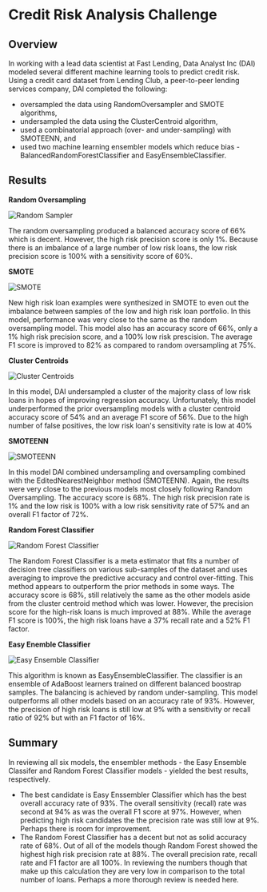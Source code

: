 # Credit Risk Analysis Challenge

## Overview
In working with a lead data scientist at Fast Lending, Data Analyst Inc (DAI) modeled several different machine learning tools to predict credit risk.
Using a credit card dataset from Lending Club, a peer-to-peer lending services company, DAI completed the following:

* oversampled the data using RandomOversampler and SMOTE algorithms,
* undersampled the data using the ClusterCentroid algorithm,
* used a combinatorial approach (over- and under-sampling) with SMOTEENN, and 
* used two machine learning ensembler models which reduce bias - BalancedRandomForestClassifier and EasyEnsembleClassifier.


## Results

**Random Oversampling**

![Random Sampler](https://user-images.githubusercontent.com/35401581/145309702-7b2a3af3-0e84-4476-a865-e6826c0dba8b.png)

The random oversampling produced a balanced accuracy score of 66% which is decent.  However, the high risk precision score is only 1%.  Because there is an imbalance of a large number of low risk loans, the low risk precision score is 100% with a sensitivity score of 60%.

**SMOTE**

![SMOTE](https://user-images.githubusercontent.com/35401581/145309818-dbc7ada4-cc41-48c3-ae8a-570ef4dbecd8.png)

New high risk loan examples were synthesized in SMOTE to even out the imbalance between samples of the low and high risk loan portfolio.  In this model, performance was very close to the same as the random oversampling model.  This model also has an accuracy score of 66%, only a 1% high risk precision score, and a 100% low risk prescision.  The average F1 score is improved to 82% as compared to random oversampling at 75%.  

**Cluster Centroids**

![Cluster Centroids](https://user-images.githubusercontent.com/35401581/145309830-1525d320-5301-4e68-8286-e982379bc910.png)

In this model, DAI undersampled a cluster of the majority class of low risk loans in hopes of improving regression accuracy.  Unfortunately, this model underperformed the prior oversampling models with a cluster centroid accuracy score of 54% and an average F1 score of 56%.  Due to the high number of false positives, the low risk loan's sensitivity rate is low at 40%  

**SMOTEENN**

![SMOTEENN](https://user-images.githubusercontent.com/35401581/145309882-994db0c2-8944-4ee9-aecf-0e07ae63b015.png)

In this model DAI combined undersampling and oversampling combined with the EditedNearestNeighbor method (SMOTEENN).  Again, the results were very close to the previous models most closely following Random Oversampling.  The accuracy score is 68%.  The high risk precision rate is 1% and the low risk is 100% with a low risk sensitivity rate of 57% and an overall F1 factor of 72%.  

**Random Forest Classifier**

![Random Forest Classifier](https://user-images.githubusercontent.com/35401581/145309892-894e71a4-1e39-49e5-9c30-c7b913d69cf2.png)

The Random Forest Classifier is a meta estimator that fits a number of decision tree classifiers on various sub-samples of the dataset and uses averaging to improve the predictive accuracy and control over-fitting.  This method appears to outperform the prior methods in some ways. The accuracy score is 68%, still relatively the same as the other models aside from the cluster centroid method which was lower.  However, the precision score for the high-risk loans is much improved at 88%.  While the average F1 score is 100%, the high risk loans have a 37% recall rate and a 52% F1 factor.  

**Easy Enemble Classifier**

![Easy Ensemble Classifier](https://user-images.githubusercontent.com/35401581/145309901-2b4c4b46-18d9-468a-bf7c-67ed4007e69d.png)

This algorithm is known as EasyEnsembleClassifier. The classifier is an ensemble of AdaBoost learners trained on different balanced boostrap samples. The balancing is achieved by random under-sampling.  This model outperforms all other models based on an accuracy rate of 93%.  However, the precision of high risk loans is still low at 9% with a sensitivity or recall ratio of 92% but with an F1 factor of 16%.

## Summary
In reviewing all six models, the ensembler methods - the Easy Ensemble Classifer and Random Forest Classifier models - yielded the best results, respectively.  
* The best candidate is Easy Enssembler Classifier which has the best overall accuracy rate of 93%.  The overall sensitivity (recall) rate was second at 94% as was the overall F1 score at 97%.  However, when predicting high risk candidates the the precision rate was still low at 9%.  Perhaps there is room for improvement.
* The Random Forest Classifier has a decent but not as solid accuracy rate of 68%.  Out of all of the models though Random Forest showed the highest high risk precision rate at 88%.  The overall precision rate, recall rate and F1 factor are all 100%.  In reviewing the numbers though that make up this calculation they are very low in comparison to the total number of loans.  Perhaps a more thorough review is needed here.  

   


